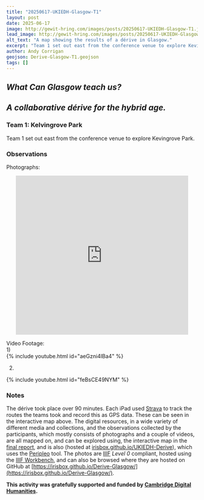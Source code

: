 ```yaml
---
title: "20250617-UKIEDH-Glasgow-T1"
layout: post
date: 2025-06-17
image: http://gewit-hring.com/images/posts/20250617-UKIEDH-Glasgow-T1.jpg
lead_image: http://gewit-hring.com/images/posts/20250617-UKIEDH-Glasgow-T1.jpg
alt_text: "A map showing the results of a dérive in Glasgow."
excerpt: "Team 1 set out east from the conference venue to explore Kevingrove Park. What did they find?"
author: Andy Corrigan
geojson: Derive-Glasgow-T1.geojson  
tags: []
---
```

## ***What Can Glasgow teach us?***   
## ***A collaborative dérive for the hybrid age.***  

### Team 1: Kelvingrove Park

Team 1 set out east from the conference venue to explore Kevingrove Park.

### Observations  
  
Photographs:  
<p align="center"><iframe src="https://uv-v4.netlify.app/uv.html#?manifest=https://irisbox.github.io/Derive-Glasgow/manifests/Team-1-Kelvingrove-Park.json&c=0&m=0&cv=0&config=&locales=en-GB:English (GB),cy-GB:Cymraeg,fr-FR:Français (FR),pl-PL:Polski,sv-SE:Svenska" width="90%" height="420" allowfullscreen frameborder="0"></iframe></p>    
  
Video Footage:  
1)   
{% include youtube.html id="aeGzni4lBa4" %}  
  
2)    
{% include youtube.html id="feBsCE49NYM" %}    
  
### Notes
The dérive took place over 90 minutes. Each iPad used [Strava](https://www.strava.com/) to track the routes the teams took and record this as GPS data. These can be seen in the interactive map above. The digital resources, in a wide variety of different media and collections, and the observations collected by the participants, which mostly consists of photographs and a couple of videos, are all mapped on, and can be explored using, the interactive map in the [final report](https://gewit-hring.com/journal/ukiedh-glasgow/), and is also (hosted at [irisbox.github.io/UKIEDH-Derive](https://irisbox.github.io/UKIEDH-Derive/)), which uses the [Peripleo](https://britishlibrary.github.io/locating-a-national-collection/Peripleo.html) tool. The photos are [IIIF](https://iiif.io/) *Level 0* compliant, hosted using the [IIIF Workbench](https://github.com/glenrobson/github_iiif), and can also be browsed where they are hosted on GitHub at [https://irisbox.github.io/Derive-Glasgow/](https://irisbox.github.io/Derive-Glasgow/).     
  
**This activity was gratefully supported and funded by [Cambridge Digital Humanities](https://www.cdh.cam.ac.uk/).**   
